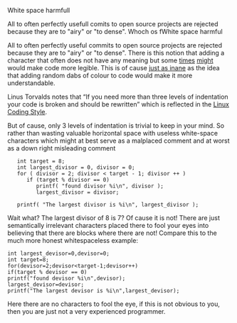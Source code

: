 White space harmfull

All to often perfectly usefull comits to open source projects are rejected because they are to "airy" or "to dense". Whoch os fWhite space harmful

All to often perfectly useful commits to open source projects are rejected because they are to "airy" or "to dense". There is this notion that adding a character that often does not have any meaning but some [times](https://uvesway.wordpress.com/2013/03/11/some-whitespace-pitfalls-in-bash-programming/) [might](https://stackoverflow.com/questions/12293205/c-is-a-white-space-independent-language-exception-to-the-rule) would make code more legible. This is of cause [just as inane](http://www.linusakesson.net/programming/syntaxhighlighting/) as the idea that adding random dabs of colour to code would make it more understandable. 

Linus Torvalds notes that “If you need more than three levels of indentation your code is broken and should be rewritten” which is reflected in the [Linux Coding Style](https://www.kernel.org/doc/Documentation/process/coding-style.rst).

But of cause, only 3 levels of indentation is trivial to keep in your mind. So rather than wasting valuable horizontal space with useless white-space characters which might at best serve as a malplaced comment and at worst as a down right misleading comment
```
   int target = 8;
   int largest_divisor = 0, divisor = 0;
   for ( divisor = 2; divisor < target - 1; divisor ++ )
      if (target % divisor == 0)
         printf( "found divisor %i\n", divisor );
         largest_divisor = divisor;

   printf( "The largest divisor is %i\n", largest_divisor );
```
Wait what? The largest divisor of 8 is 7? Of cause it is not! There are just semantically irrelevant characters placed there to fool your eyes into believing that there are blocks where there are not!
Compare this to the much more honest whitespaceless example:
```
int largest_devisor=0,devisor=0;
int target=8;
for(devisor=2;devisor<target-1;devisor++)
if(target % devisor == 0)
printf("found devisor %i\n",devisor);
largest_devisor=devisor;
printf("The largest devisor is %i\n",largest_devisor);
```
Here there are no characters to fool the eye, if this is not obvious to you, then you are just not a very experienced programmer.
